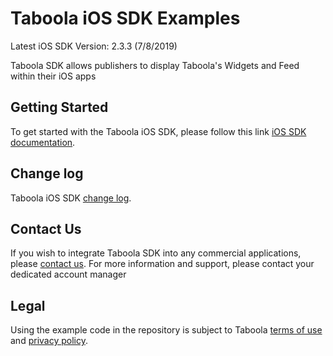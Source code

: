 # Taboola iOS SDK Examples

Latest iOS SDK Version: 2.3.3 (7/8/2019)

Taboola SDK allows publishers to display Taboola's Widgets and Feed within their iOS apps

## Getting Started
To get started with the Taboola iOS SDK, please follow this link [iOS SDK documentation](https://sdk.taboola.com/taboolasdk/docs/taboola-ios-sdk-install?ref=github).

## Change log
Taboola iOS SDK [change log](https://sdk.taboola.com/taboolasdk/docs/taboola-ios-sdk-changelog?ref=github).

## Contact Us
If you wish to integrate Taboola SDK into any commercial applications, please [contact us](https://www.taboola.com/contact?ref=taboola_sdk_github_examples).
For more information and support, please contact your dedicated account manager

## Legal
Using the example code in the repository is subject to Taboola [terms of use](https://www.taboola.com/terms-of-use) and [privacy policy](https://www.taboola.com/privacy-policy).


